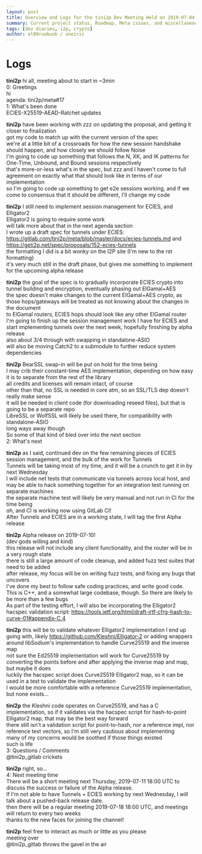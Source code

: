 ```yaml
---
layout: post
title: Overview and Logs for the tini2p Dev Meeting Held on 2019-07-04
summary: Current project status, Roadmap, Meta issues, and miscellaneous
tags: [dev diaries, i2p, crypto]
author: el00ruobuob / oneiric
---
```


# Logs

**tini2p** hi all, meeting about to start in ~3min  
0: Greetings  
hi  
agenda: tini2p/meta#17  
1: What's been done  
ECIES-X25519-AEAD-Ratchet updates  
  
**tini2p** have been working with zzz on updating the proposal, and getting it closer to finalization  
got my code to match up with the current version of the spec  
we're at a little bit of a crossroads for how the new session handshake should happen, and how closely we should follow Noise  
I'm going to code up something that follows the N, XK, and IK patterns for One-Time, Unbound, and Bound sessions respectively  
that's more-or-less what's in the spec, but zzz and I haven't come to full agreement on exactly what that should look like in terms of our implementation  
so I'm going to code up something to get e2e sessions working, and if we come to consensus that it should be different, I'll change my code  
  
**tini2p** I still need to implement session management for ECIES, and Elligator2  
Elligator2 is going to require some work  
will talk more about that in the next agenda section  
I wrote up a draft spec for tunnels under ECIES: https://gitlab.com/tini2p/meta/blob/master/docs/ecies-tunnels.md and https://geti2p.net/spec/proposals/152-ecies-tunnels  
the formatting I did is a bit wonky on the I2P site (I'm new to the rst formatting)  
it's very much still in the draft phase, but gives me something to implement for the upcoming alpha release  
  
**tini2p** the goal of the spec is to gradually incorporate ECIES crypto into tunnel building and encryption, eventually phasing out ElGamal+AES  
the spec doesn't make changes to the current ElGamal+AES crypto, as those hops/gateways will be treated as not knowing about the changes in the document  
to ElGamal routers, ECIES hops should look like any other ElGamal router  
I'm going to finish up the session management work I have for ECIES and start implementing tunnels over the next week, hopefully finishing by alpha release  
also about 3/4 through with swapping in standalone-ASIO  
will also be moving Catch2 to a submodule to further reduce system dependencies  
  
**tini2p** BearSSL swap-in will be put on hold for the time being  
I may crib their constant-time AES implementation, depending on how easy it is to separate from the rest of the library  
all credits and licenses will remain intact, of course  
other than that, no SSL is needed in core atm, so an SSL/TLS dep doesn't really make sense  
it will be needed in client code (for downloading reseed files), but that is going to be a separate repo  
LibreSSL or WolfSSL will likely be used there, for compatibility with standalone-ASIO  
long ways away though  
So some of that kind of bled over into the next section  
2: What's next  
  
**tini2p** as I said, continued dev on the few remaining pieces of ECIES session management, and the bulk of the work for Tunnels  
Tunnels will be taking most of my time, and it will be a crunch to get it in by next Wednesday  
I will include net tests that communicate via tunnels across local host, and may be able to hack something together for an integration test running on separate machines  
the separate machine test will likely be very manual and not run in CI for the time being  
oh, and CI is working now using GitLab CI!  
After Tunnels and ECIES are in a working state, I will tag the first Alpha release  
  
**tini2p** Alpha release on 2019-07-10!  
(dev gods willing and kind)  
this release will not include any client functionality, and the router will be in a very rough state  
there is still a large amount of code cleanup, and added fuzz test suites that need to be added  
after release, my focus will be on writing fuzz tests, and fixing any bugs that uncovers  
I've done my best to follow safe coding practices, and write good code. This is C++, and a somewhat large codebase, though. So there are likely to be more than a few bugs  
As part of the testing effort, I will also be incorporating the Elligator2 hacspec validation script: https://tools.ietf.org/html/draft-irtf-cfrg-hash-to-curve-01#appendix-C.4  
  
**tini2p** this will be to validate whatever Elligator2 implementation I end up going with, likely https://github.com/Kleshni/Elligator-2 or adding wrappers around libSodium's implementation to handle Curve25519 and the inverse map  
not sure the Ed25519 implementation will work for Curve25519 by converting the points before and after applying the inverse map and map, but maybe it does  
luckily the hacspec script does Curve25519 Elligator2 map, so it can be used in a test to validate the implementation  
I would be more comfortable with a reference Curve25519 implementation, but none exists...  
  
**tini2p** the Kleshni code operates on Curve25519, and has a C implementation, so if it validates via the hacspec script for hash-to-point Elligator2 map, that may be the best way forward  
there still isn't a validation script for point-to-hash, nor a reference impl, nor reference test vectors, so I'm still very cautious about implementing  
many of my concerns would be soothed if those things existed  
such is life  
3: Questions / Comments  
@tini2p\_gitlab crickets  
  
**tini2p** right, so...  
4: Next meeting time  
There will be a short meeting next Thursday, 2019-07-11 18:00 UTC to discuss the success or failure of the Alpha release.  
If I'm not able to have Tunnels + ECIES working by next Wednesday, I will talk about a pushed-back release date.  
then there will be a regular meeting 2019-07-18 18:00 UTC, and meetings will return to every two weeks  
thanks to the new faces for joining the channel!  
  
**tini2p** feel free to interact as much or little as you please  
meeting over  
@tini2p\_gitlab throws the gavel in the air  
